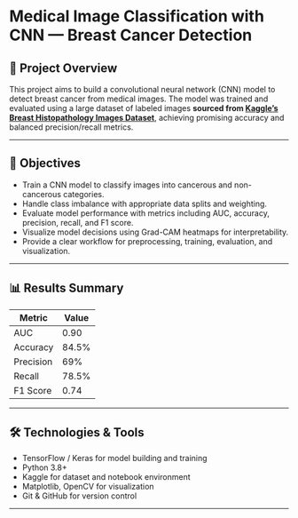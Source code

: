 # Medical Image Classification with CNN — Breast Cancer Detection

## 🚀 Project Overview

This project aims to build a convolutional neural network (CNN) model to detect breast cancer from medical images. The model was trained and evaluated using a large dataset of labeled images **sourced from [Kaggle’s Breast Histopathology Images Dataset](https://www.kaggle.com/datasets/paultimothymooney/breast-histopathology-images)**, achieving promising accuracy and balanced precision/recall metrics.

---

## 🎯 Objectives

- Train a CNN model to classify images into cancerous and non-cancerous categories.
- Handle class imbalance with appropriate data splits and weighting.
- Evaluate model performance with metrics including AUC, accuracy, precision, recall, and F1 score.
- Visualize model decisions using Grad-CAM heatmaps for interpretability.
- Provide a clear workflow for preprocessing, training, evaluation, and visualization.

---

## 📊 Results Summary

| Metric    | Value |
| --------- | ----- |
| AUC       | 0.90  |
| Accuracy  | 84.5% |
| Precision | 69%   |
| Recall    | 78.5% |
| F1 Score  | 0.74  |

---

## 🛠️ Technologies & Tools

- TensorFlow / Keras for model building and training
- Python 3.8+
- Kaggle for dataset and notebook environment
- Matplotlib, OpenCV for visualization
- Git & GitHub for version control

---
